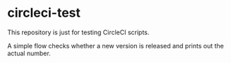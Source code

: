 # circleci-test

This repository is just for testing CircleCI scripts.

A simple flow checks whether a new version is released and prints out the actual number.
